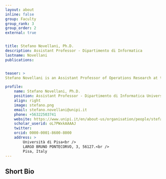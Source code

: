 ```yaml
---
layout: about
inline: false
group: Faculty
group_rank: 3
group_order: 2
external: true


title: Stefano Novellani, Ph.D.
description: Assistant Professor - Dipartimento di Informatica
lastname: Novellani
publications: 


teaser: >
Stefano Novellani is an Assistant Professor of Operations Research at the University of Pisa. He holds a Ph.D. in Automatic Control Systems and Operations Research from the University of Bologna and a degree in Industrial Engineering from the University of Modena and Reggio Emilia. His research focuses on combinatorial optimization, exact and approximate algorithms (including matheuristics and metaheuristics), stochastic programming, and their application to real-world problems such as vehicle routing, last-mile delivery, drone optimization, shared mobility, and sustainable logistics.

profile:
    name: Stefano Novellani, Ph.D.
    position: Assistant Professor - Dipartimento di Informatica Università di Pisa
    align: right
    image: stefano.png
    email: stefano.novellani@unipi.it
    phone: +56322503741
    website: https://www.unipi.it/en/about-us/organisation/people/stefano-novellani-210495-en/
    scholar_userid: oL7PWxkAAAAJ
    twitter: 
    orcid: 0000-0001-8600-8000
    address: >
        Università di Pisa<br />
        LARGO BRUNO PONTECORVO, 3, 56127.<br />        
        Pisa, Italy
---
```



## Short Bio
